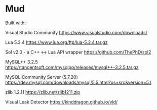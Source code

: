 # Mud

Built with:

Visual Studio Community
https://www.visualstudio.com/downloads/

Lua 5.3.4
https://www.lua.org/ftp/lua-5.3.4.tar.gz

Sol v2.0 - a C++ <-> Lua API wrapper
https://github.com/ThePhD/sol2

MySQL++ 3.2.5
https://tangentsoft.com/mysqlpp/releases/mysql++-3.2.5.tar.gz

MySQL Community Server (5.7.20)
https://dev.mysql.com/downloads/mysql/5.5.html?os=src&version=5.1

zlib 1.2.11
https://zlib.net/zlib1211.zip

Visual Leak Detector
https://kinddragon.github.io/vld/
